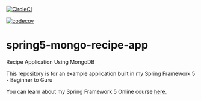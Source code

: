 [![CircleCI](https://dl.circleci.com/status-badge/img/gh/gostev-p/spring5-mongo-recipe-app/tree/master.svg?style=svg)](https://dl.circleci.com/status-badge/redirect/gh/gostev-p/spring5-mongo-recipe-app/tree/master)

[![codecov](https://codecov.io/gh/springframeworkguru/spring5-mongo-recipe-app/branch/master/graph/badge.svg)](https://codecov.io/gh/springframeworkguru/spring5-mongo-recipe-app)

# spring5-mongo-recipe-app
Recipe Application Using MongoDB

This repository is for an example application built in my Spring Framework 5 - Beginner to Guru

You can learn about my Spring Framework 5 Online course [here.](http://courses.springframework.guru/p/spring-framework-5-begginer-to-guru/?product_id=363173)